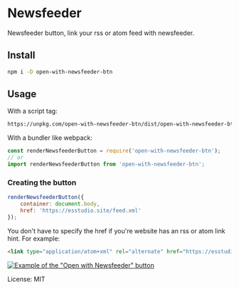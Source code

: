 # Newsfeeder 

Newsfeeder button, link your rss or atom feed with newsfeeder.

## Install

```bash
npm i -D open-with-newsfeeder-btn
```

## Usage

With a script tag:

```html
https://unpkg.com/open-with-newsfeeder-btn/dist/open-with-newsfeeder-btn.min.js
```

With a bundler like webpack:

```javascript
const renderNewsfeederButton = require('open-with-newsfeeder-btn');
// or
import renderNewsfeederButton from 'open-with-newsfeeder-btn';
```

### Creating the button

```javascript
renderNewsfeederButton({ 
    container: document.body, 
    href: 'https://esstudio.site/feed.xml' 
});
```

You don't have to specify the href if you're website has an rss or atom link hint. For example:

```html
<link type="application/atom+xml" rel="alternate" href="https://esstudio.site/feed.xml" title="Echo Sierra Studio" />
```

[![Example of the "Open with Newsfeeder" button](https://imgur.com/DZxHWmv.png)](https://newsfeeder.esstudio.site/)

License: MIT


